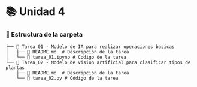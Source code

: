 # 📚 Unidad 4

### 📂 Estructura de la carpeta
    ├── 📁 Tarea_01 - Modelo de IA para realizar operaciones basicas
    │   ├── 📄 README.md  # Descripción de la tarea
    │   └── 📄 tarea_01.ipynb # Codigo de la tarea
    └── 📁 Tarea_02 - Modelo de vision artificial para clasificar tipos de plantas
        ├── 📄 README.md  # Descripción de la tarea
        └── 📄 tarea_02.py # Código de la tarea
